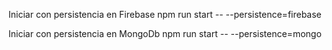 Iniciar con persistencia en Firebase
npm run start --  --persistence=firebase

Iniciar con persistencia en MongoDb
npm run start --  --persistence=mongo
